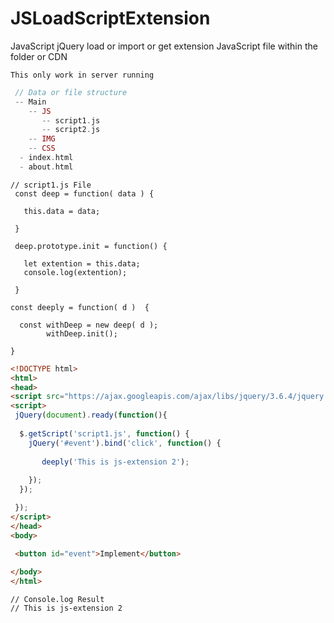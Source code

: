 # JSLoadScriptExtension
JavaScript jQuery load or import or get extension JavaScript file within the folder or CDN

``` This only work in server running ```

```PHP
 // Data or file structure 
 -- Main 
    -- JS
       -- script1.js
       -- script2.js
    -- IMG
    -- CSS
  - index.html
  - about.html
```

```JS
// script1.js File
 const deep = function( data ) {
 
   this.data = data;
	
 }

 deep.prototype.init = function() {
  
   let extention = this.data;
   console.log(extention);
   
 }	
 
const deeply = function( d )  {
  
  const withDeep = new deep( d );
        withDeep.init();

} 
```

```HTML
<!DOCTYPE html>
<html>
<head>
<script src="https://ajax.googleapis.com/ajax/libs/jquery/3.6.4/jquery.min.js"></script>
<script>
 jQuery(document).ready(function(){
   
  $.getScript('script1.js', function() { 
    jQuery('#event').bind('click', function() {
        
       deeply('This is js-extension 2');
  
    });  
  });

 });
</script> 
</head>
<body>

 <button id="event">Implement</button>
  
</body>
</html>
```

```JS
// Console.log Result
// This is js-extension 2
```
